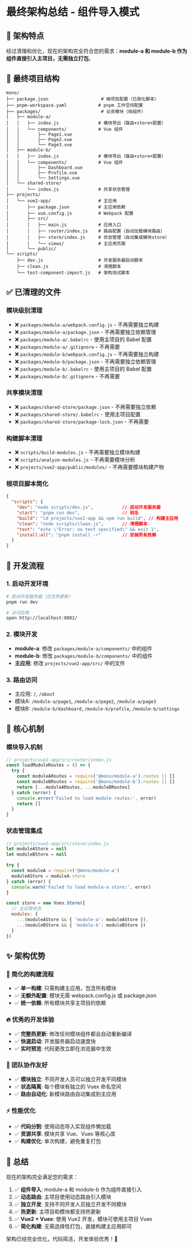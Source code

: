 # 最终架构总结 - 组件导入模式

## 🎯 架构特点

经过清理和优化，现在的架构完全符合您的需求：**module-a 和 module-b 作为组件直接引入主项目，无需独立打包**。

## 📁 最终项目结构

```
mono/
├── package.json                    # 根项目配置（已简化脚本）
├── pnpm-workspace.yaml            # pnpm 工作空间配置
├── packages/                       # 业务模块（纯组件）
│   ├── module-a/
│   │   ├── index.js               # 模块导出（路由+store+配置）
│   │   └── components/            # Vue 组件
│   │       ├── Page1.vue
│   │       ├── Page2.vue
│   │       └── Page3.vue
│   ├── module-b/
│   │   ├── index.js               # 模块导出（路由+store+配置）
│   │   └── components/            # Vue 组件
│   │       ├── Dashboard.vue
│   │       ├── Profile.vue
│   │       └── Settings.vue
│   └── shared-store/
│       └── index.js               # 共享状态管理
├── projects/
│   └── vue2-app/                  # 主应用
│       ├── package.json           # 主应用依赖
│       ├── vue.config.js          # Webpack 配置
│       ├── src/
│       │   ├── main.js            # 应用入口
│       │   ├── router/index.js    # 路由配置（自动加载模块路由）
│       │   ├── store/index.js     # 状态管理（自动集成模块store）
│       │   └── views/             # 主应用页面
│       └── public/
└── scripts/
    ├── dev.js                     # 开发服务器启动脚本
    ├── clean.js                   # 清理脚本
    └── test-component-import.js   # 架构测试脚本
```

## ✅ 已清理的文件

### 模块级别清理
- ❌ `packages/module-a/webpack.config.js` - 不再需要独立构建
- ❌ `packages/module-a/package.json` - 不再需要独立依赖管理
- ❌ `packages/module-a/.babelrc` - 使用主项目的 Babel 配置
- ❌ `packages/module-a/.gitignore` - 不再需要
- ❌ `packages/module-b/webpack.config.js` - 不再需要独立构建
- ❌ `packages/module-b/package.json` - 不再需要独立依赖管理
- ❌ `packages/module-b/.babelrc` - 使用主项目的 Babel 配置
- ❌ `packages/module-b/.gitignore` - 不再需要

### 共享模块清理
- ❌ `packages/shared-store/package.json` - 不再需要独立依赖
- ❌ `packages/shared-store/.babelrc` - 使用主项目配置
- ❌ `packages/shared-store/package-lock.json` - 不再需要

### 构建脚本清理
- ❌ `scripts/build-modules.js` - 不再需要独立模块构建
- ❌ `scripts/analyze-modules.js` - 不再需要模块分析
- ❌ `projects/vue2-app/public/modules/` - 不再需要模块构建产物

### 根项目脚本简化
```json
{
  "scripts": {
    "dev": "node scripts/dev.js",           // 启动开发服务器
    "start": "pnpm run dev",                // 别名
    "build": "cd projects/vue2-app && npm run build", // 构建主应用
    "clean": "node scripts/clean.js",       // 清理脚本
    "test": "echo \"Error: no test specified\" && exit 1",
    "install:all": "pnpm install -r"        // 安装所有依赖
  }
}
```

## 🚀 开发流程

### 1. 启动开发环境
```bash
# 启动开发服务器（包含热更新）
pnpm run dev

# 访问应用
open http://localhost:8082/
```

### 2. 模块开发
- **module-a**: 修改 `packages/module-a/components/` 中的组件
- **module-b**: 修改 `packages/module-b/components/` 中的组件
- **主应用**: 修改 `projects/vue2-app/src/` 中的文件

### 3. 路由访问
- 主应用: `/`, `/about`
- 模块A: `/module-a/page1`, `/module-a/page2`, `/module-a/page3`
- 模块B: `/module-b/dashboard`, `/module-b/profile`, `/module-b/settings`

## 🔧 核心机制

### 模块导入机制
```javascript
// projects/vue2-app/src/router/index.js
const loadModuleRoutes = () => {
  try {
    const moduleARoutes = require('@mono/module-a').routes || []
    const moduleBRoutes = require('@mono/module-b').routes || []
    return [...moduleARoutes, ...moduleBRoutes]
  } catch (error) {
    console.error('Failed to load module routes:', error)
    return []
  }
}
```

### 状态管理集成
```javascript
// projects/vue2-app/src/store/index.js
let moduleAStore = null
let moduleBStore = null

try {
  const moduleA = require('@mono/module-a')
  moduleAStore = moduleA.store
} catch (error) {
  console.warn('Failed to load module-a store:', error)
}

const store = new Vuex.Store({
  // 主应用状态
  modules: {
    ...(moduleAStore && { 'module-a': moduleAStore }),
    ...(moduleBStore && { 'module-b': moduleBStore })
  }
})
```

## ✨ 架构优势

### 🎯 简化的构建流程
- ✅ **单一构建**: 只需构建主应用，包含所有模块
- ✅ **无额外配置**: 模块无需 webpack.config.js 或 package.json
- ✅ **统一依赖**: 所有模块共享主项目的依赖

### 🔥 优秀的开发体验
- ✅ **完整热更新**: 修改任何模块组件都会自动重新编译
- ✅ **快速启动**: 开发服务器启动速度快
- ✅ **实时预览**: 代码更改立即在浏览器中生效

### 🤝 团队协作友好
- ✅ **模块独立**: 不同开发人员可以独立开发不同模块
- ✅ **状态隔离**: 每个模块有独立的 Vuex 命名空间
- ✅ **路由自动化**: 新模块路由自动集成到主应用

### ⚡ 性能优化
- ✅ **代码分割**: 使用动态导入实现组件懒加载
- ✅ **资源共享**: 模块共享 Vue、Vuex 等核心库
- ✅ **构建优化**: 单次构建，避免重复打包

## 🎉 总结

现在的架构完全满足您的需求：

1. ✅ **组件导入**: module-a 和 module-b 作为组件直接引入
2. ✅ **动态路由**: 主项目使用动态路由引入模块
3. ✅ **独立开发**: 支持不同开发人员独立开发不同模块
4. ✅ **热更新**: 主项目和模块都支持热更新
5. ✅ **Vue2 + Vuex**: 使用 Vue2 开发，模块可使用主项目 Vuex
6. ✅ **简化构建**: 无需选择性打包，直接构建主应用即可

架构已经完全优化，代码简洁，开发体验优秀！🚀